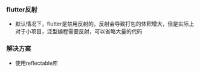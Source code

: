 ### flutter反射
- 默认情况下，flutter是禁用反射的，反射会导致打包的体积增大，但是实际上对于小项目，泛型编程需要反射，可以省略大量的代码
### 解决方案
- 使用reflectable库